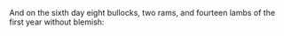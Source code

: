 And on the sixth day eight bullocks, two rams, and fourteen lambs of the first year without blemish:
